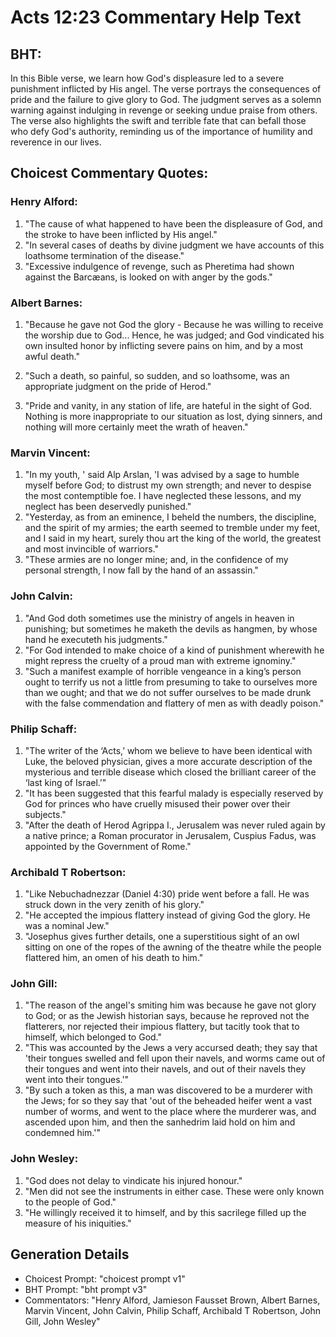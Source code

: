 # Acts 12:23 Commentary Help Text

## BHT:
In this Bible verse, we learn how God's displeasure led to a severe punishment inflicted by His angel. The verse portrays the consequences of pride and the failure to give glory to God. The judgment serves as a solemn warning against indulging in revenge or seeking undue praise from others. The verse also highlights the swift and terrible fate that can befall those who defy God's authority, reminding us of the importance of humility and reverence in our lives.

## Choicest Commentary Quotes:
### Henry Alford:
1. "The cause of what happened to have been the displeasure of God, and the stroke to have been inflicted by His angel."
2. "In several cases of deaths by divine judgment we have accounts of this loathsome termination of the disease."
3. "Excessive indulgence of revenge, such as Pheretima had shown against the Barcæans, is looked on with anger by the gods."

### Albert Barnes:
1. "Because he gave not God the glory - Because he was willing to receive the worship due to God... Hence, he was judged; and God vindicated his own insulted honor by inflicting severe pains on him, and by a most awful death."

2. "Such a death, so painful, so sudden, and so loathsome, was an appropriate judgment on the pride of Herod."

3. "Pride and vanity, in any station of life, are hateful in the sight of God. Nothing is more inappropriate to our situation as lost, dying sinners, and nothing will more certainly meet the wrath of heaven."

### Marvin Vincent:
1. "In my youth, ' said Alp Arslan, 'I was advised by a sage to humble myself before God; to distrust my own strength; and never to despise the most contemptible foe. I have neglected these lessons, and my neglect has been deservedly punished."
2. "Yesterday, as from an eminence, I beheld the numbers, the discipline, and the spirit of my armies; the earth seemed to tremble under my feet, and I said in my heart, surely thou art the king of the world, the greatest and most invincible of warriors."
3. "These armies are no longer mine; and, in the confidence of my personal strength, I now fall by the hand of an assassin."

### John Calvin:
1. "And God doth sometimes use the ministry of angels in heaven in punishing; but sometimes he maketh the devils as hangmen, by whose hand he executeth his judgments."
2. "For God intended to make choice of a kind of punishment wherewith he might repress the cruelty of a proud man with extreme ignominy."
3. "Such a manifest example of horrible vengeance in a king’s person ought to terrify us not a little from presuming to take to ourselves more than we ought; and that we do not suffer ourselves to be made drunk with the false commendation and flattery of men as with deadly poison."

### Philip Schaff:
1. "The writer of the ‘Acts,’ whom we believe to have been identical with Luke, the beloved physician, gives a more accurate description of the mysterious and terrible disease which closed the brilliant career of the ‘last king of Israel.’"
2. "It has been suggested that this fearful malady is especially reserved by God for princes who have cruelly misused their power over their subjects."
3. "After the death of Herod Agrippa I., Jerusalem was never ruled again by a native prince; a Roman procurator in Jerusalem, Cuspius Fadus, was appointed by the Government of Rome."

### Archibald T Robertson:
1. "Like Nebuchadnezzar (Daniel 4:30) pride went before a fall. He was struck down in the very zenith of his glory."
2. "He accepted the impious flattery instead of giving God the glory. He was a nominal Jew."
3. "Josephus gives further details, one a superstitious sight of an owl sitting on one of the ropes of the awning of the theatre while the people flattered him, an omen of his death to him."

### John Gill:
1. "The reason of the angel's smiting him was because he gave not glory to God; or as the Jewish historian says, because he reproved not the flatterers, nor rejected their impious flattery, but tacitly took that to himself, which belonged to God."
2. "This was accounted by the Jews a very accursed death; they say that 'their tongues swelled and fell upon their navels, and worms came out of their tongues and went into their navels, and out of their navels they went into their tongues.'"
3. "By such a token as this, a man was discovered to be a murderer with the Jews; for so they say that 'out of the beheaded heifer went a vast number of worms, and went to the place where the murderer was, and ascended upon him, and then the sanhedrim laid hold on him and condemned him.'"

### John Wesley:
1. "God does not delay to vindicate his injured honour."
2. "Men did not see the instruments in either case. These were only known to the people of God."
3. "He willingly received it to himself, and by this sacrilege filled up the measure of his iniquities."


## Generation Details
- Choicest Prompt: "choicest prompt v1"
- BHT Prompt: "bht prompt v3"
- Commentators: "Henry Alford, Jamieson Fausset Brown, Albert Barnes, Marvin Vincent, John Calvin, Philip Schaff, Archibald T Robertson, John Gill, John Wesley"

